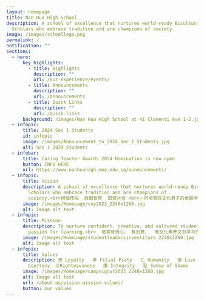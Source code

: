 ```yaml
---
layout: homepage
title: Nan Hua High School
description: A school of excellence that nurtures world-ready Bicultural
  Scholars who embrace tradition and are champions of society.
image: /images/schoollogo.png
permalink: /
notification: ""
sections:
  - hero:
      key_highlights:
        - title: Highlights
          description: ""
          url: /our-experience/events/
        - title: Announcements
          description: ""
          url: /announcements
        - title: Quick Links
          description: ""
          url: /quick-links
      background: /images/Nan Hua High School at 41 Clementi Ave 1-2.jpg
  - infopic:
      title: 2024 Sec 1 Students
      id: infopic
      image: /images/Announcement_to_2024_Sec_1_Students.jpg
      alt: Sec 1 2024 Students
  - infobar:
      title: Caring Teacher Awards 2024 Nomination is now open
      button: INFO HERE
      url: https://www.nanhuahigh.moe.edu.sg/announcements/
  - infopic:
      title: Vision
      description: A school of excellence that nurtures world-ready Bicultural
        Scholars who embrace tradition and are champions of
        society.<br>根植传统  放眼世界  回馈社会 <br>一所培育双文化君子的卓越学校。
      image: /images/Homepage/cny2023_2240x1260.jpg
      alt: Image alt text
  - infopic:
      title: Mission
      description: To nurture confident, creative, and cultured students with a
        passion for learning.<br>  培育有信心、 有创意、  有文化素养又对学习充满热忱的学生。
      image: /images/Homepage/studentleadersinvestiture_2240x1260.jpg
      alt: Image alt text
  - infopic:
      title: Values
      description: 忠 Loyalty   孝 Filial Piety   仁 Humanity   爱 Love   礼
        Courtesy  义Righteousness   廉 Integrity   耻 Sense of Shame
      image: /images/Homepage/campvigour2023_2240x1260.jpg
      alt: Image alt text
      url: /about-us/vision-mission-values/
      button: our values
---
```

